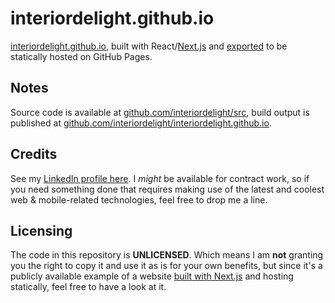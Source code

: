 # interiordelight.github.io

[interiordelight.github.io](https://interiordelight.github.io), built with React/[Next.js](https://github.com/zeit/next.js/) and [exported](https://github.com/zeit/next.js/#static-html-export) to be statically hosted on GitHub Pages.

## Notes

Source code is available at [github.com/interiordelight/src](https://github.com/interiordelight/src), build output is published at [github.com/interiordelight/interiordelight.github.io](https://github.com/interiordelight/interiordelight.github.io).

## Credits

See my [LinkedIn profile here](https://www.linkedin.com/in/icflorescu/). I _might_ be available for contract work, so if you need something done that requires making use of the latest and coolest web & mobile-related technologies, feel free to drop me a line.

## Licensing

The code in this repository is **UNLICENSED**. Which means I am **not** granting you the right to copy it and use it as is for your own benefits, but since it's a publicly available example of a website [built with Next.js](https://github.com/zeit/next.js/) and hosting statically, feel free to have a look at it.
